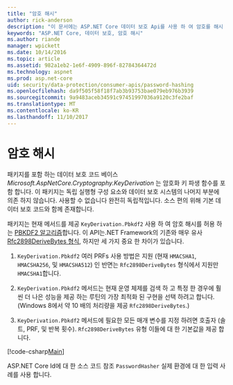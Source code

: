 ```yaml
---
title: "암호 해시"
author: rick-anderson
description: "이 문서에는 ASP.NET Core 데이터 보호 Api를 사용 하 여 암호를 해시 하는 방법을 설명 합니다."
keywords: "ASP.NET Core, 데이터 보호, 암호 해시"
ms.author: riande
manager: wpickett
ms.date: 10/14/2016
ms.topic: article
ms.assetid: 982a1eb2-1e6f-4909-896f-82784364472d
ms.technology: aspnet
ms.prod: asp.net-core
uid: security/data-protection/consumer-apis/password-hashing
ms.openlocfilehash: da9f505f58f18f7ab3b93753bae079eb976b3939
ms.sourcegitcommit: 9a9483aceb34591c97451997036a9120c3fe2baf
ms.translationtype: MT
ms.contentlocale: ko-KR
ms.lasthandoff: 11/10/2017
---
```

# <a name="password-hashing"></a>암호 해시

패키지를 포함 하는 데이터 보호 코드 베이스 *Microsoft.AspNetCore.Cryptography.KeyDerivation* 는 암호화 키 파생 함수를 포함 합니다. 이 패키지는 독립 실행형 구성 요소와 데이터 보호 시스템의 나머지 부분에 의존 하지 않습니다. 사용할 수 없습니다 완전히 독립적입니다. 소스 편의 위해 기본 데이터 보호 코드와 함께 존재합니다.

패키지는 현재 메서드를 제공 `KeyDerivation.Pbkdf2` 사용 하 여 암호 해시를 허용 하는 [PBKDF2 알고리즘](https://tools.ietf.org/html/rfc2898#section-5.2)합니다. 이 API는.NET Framework의 기존와 매우 유사 [Rfc2898DeriveBytes 형식](https://docs.microsoft.com/dotnet/api/system.security.cryptography.rfc2898derivebytes), 하지만 세 가지 중요 한 차이가 있습니다.

1. `KeyDerivation.Pbkdf2` 여러 PRFs 사용 방법은 지원 (현재 `HMACSHA1`, `HMACSHA256`, 및 `HMACSHA512`) 인 반면는 `Rfc2898DeriveBytes` 형식에서 지원만 `HMACSHA1`합니다.

2. `KeyDerivation.Pbkdf2` 메서드는 현재 운영 체제를 검색 하 고 특정 한 경우에 훨씬 더 나은 성능을 제공 하는 루틴의 가장 최적화 된 구현을 선택 하려고 합니다. (Windows 8에서 약 10 배의 처리량을 제공 `Rfc2898DeriveBytes`.)

3. `KeyDerivation.Pbkdf2` 메서드에 필요한 모든 매개 변수를 지정 하려면 호출자 (솔트, PRF, 및 반복 횟수). `Rfc2898DeriveBytes` 유형 이들에 대 한 기본값을 제공 합니다.

[!code-csharp[Main](password-hashing/samples/passwordhasher.cs)]

ASP.NET Core Id에 대 한 소스 코드 참조 `PasswordHasher` 실제 환경에 대 한 입력 사례를 사용 합니다.

